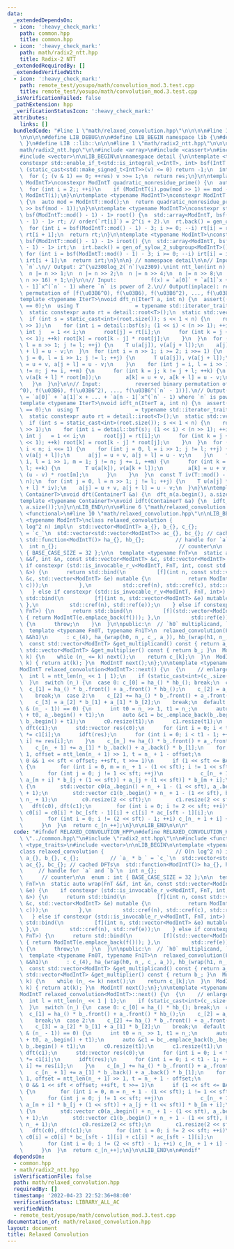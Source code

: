 ```yaml
---
data:
  _extendedDependsOn:
  - icon: ':heavy_check_mark:'
    path: common.hpp
    title: common.hpp
  - icon: ':heavy_check_mark:'
    path: math/radix2_ntt.hpp
    title: Radix-2 NTT
  _extendedRequiredBy: []
  _extendedVerifiedWith:
  - icon: ':heavy_check_mark:'
    path: remote_test/yosupo/math/convolution_mod.3.test.cpp
    title: remote_test/yosupo/math/convolution_mod.3.test.cpp
  _isVerificationFailed: false
  _pathExtension: hpp
  _verificationStatusIcon: ':heavy_check_mark:'
  attributes:
    links: []
  bundledCode: "#line 1 \"math/relaxed_convolution.hpp\"\n\n\n\n#line 1 \"common.hpp\"\
    \n\n\n\n#define LIB_DEBUG\n\n#define LIB_BEGIN namespace lib {\n#define LIB_END\
    \ }\n#define LIB ::lib::\n\n\n#line 1 \"math/radix2_ntt.hpp\"\n\n\n\n#line 5 \"\
    math/radix2_ntt.hpp\"\n\n#include <array>\n#include <cassert>\n#include <type_traits>\n\
    #include <vector>\n\nLIB_BEGIN\n\nnamespace detail {\n\ntemplate <typename IntT>\n\
    constexpr std::enable_if_t<std::is_integral_v<IntT>, int> bsf(IntT v) {\n  if\
    \ (static_cast<std::make_signed_t<IntT>>(v) <= 0) return -1;\n  int res = 0;\n\
    \  for (; (v & 1) == 0; ++res) v >>= 1;\n  return res;\n}\n\ntemplate <typename\
    \ ModIntT>\nconstexpr ModIntT quadratic_nonresidue_prime() {\n  auto mod = ModIntT::mod();\n\
    \  for (int i = 2;; ++i)\n    if (ModIntT(i).pow(mod >> 1) == mod - 1) return\
    \ ModIntT(i);\n}\n\ntemplate <typename ModIntT>\nconstexpr ModIntT gen_of_sylow_2_subgroup()\
    \ {\n  auto mod = ModIntT::mod();\n  return quadratic_nonresidue_prime<ModIntT>().pow(mod\
    \ >> bsf(mod - 1));\n}\n\ntemplate <typename ModIntT>\nconstexpr std::array<ModIntT,\
    \ bsf(ModIntT::mod() - 1) - 1> root() {\n  std::array<ModIntT, bsf(ModIntT::mod()\
    \ - 1) - 1> rt; // order(`rt[i]`) = 2^(i + 2).\n  rt.back() = gen_of_sylow_2_subgroup<ModIntT>();\n\
    \  for (int i = bsf(ModIntT::mod() - 1) - 3; i >= 0; --i) rt[i] = rt[i + 1] *\
    \ rt[i + 1];\n  return rt;\n}\n\ntemplate <typename ModIntT>\nconstexpr std::array<ModIntT,\
    \ bsf(ModIntT::mod() - 1) - 1> iroot() {\n  std::array<ModIntT, bsf(ModIntT::mod()\
    \ - 1) - 1> irt;\n  irt.back() = gen_of_sylow_2_subgroup<ModIntT>().inv();\n \
    \ for (int i = bsf(ModIntT::mod() - 1) - 3; i >= 0; --i) irt[i] = irt[i + 1] *\
    \ irt[i + 1];\n  return irt;\n}\n\n} // namespace detail\n\n// Input:  integer\
    \ `n`.\n// Output: 2^(\u2308log_2(`n`)\u2309).\nint ntt_len(int n) {\n  --n;\n\
    \  n |= n >> 1;\n  n |= n >> 2;\n  n |= n >> 4;\n  n |= n >> 8;\n  return (n |\
    \ n >> 16) + 1;\n}\n\n// Input:           f(x) = `a[0]` + `a[1]`x + ... + `a[n\
    \ - 1]`x^(`n` - 1) where `n` is power of 2.\n// Output(inplace): reversed binary\
    \ permutation of [f(\u03B6^0), f(\u03B6), f(\u03B6^2), ..., f(\u03B6^(`n` - 1))].\n\
    template <typename IterT>\nvoid dft_n(IterT a, int n) {\n  assert((n & (n - 1))\
    \ == 0);\n  using T                  = typename std::iterator_traits<IterT>::value_type;\n\
    \  static constexpr auto rt = detail::root<T>();\n  static std::vector<T> root(1);\n\
    \  if (int s = static_cast<int>(root.size()); s << 1 < n) {\n    root.resize(n\
    \ >> 1);\n    for (int i = detail::bsf(s); (1 << i) < (n >> 1); ++i) {\n     \
    \ int j   = 1 << i;\n      root[j] = rt[i];\n      for (int k = j + 1; k < (j\
    \ << 1); ++k) root[k] = root[k - j] * root[j];\n    }\n  }\n  for (int j = 0,\
    \ l = n >> 1; j != l; ++j) {\n    T u(a[j]), v(a[j + l]);\n    a[j] = u + v, a[j\
    \ + l] = u - v;\n  }\n  for (int i = n >> 1; i >= 2; i >>= 1) {\n    for (int\
    \ j = 0, l = i >> 1; j != l; ++j) {\n      T u(a[j]), v(a[j + l]);\n      a[j]\
    \ = u + v, a[j + l] = u - v;\n    }\n    for (int j = i, l = i >> 1, m = 1; j\
    \ != n; j += i, ++m) {\n      for (int k = j; k != j + l; ++k) {\n        T u(a[k]),\
    \ v(a[k + l] * root[m]);\n        a[k] = u + v, a[k + l] = u - v;\n      }\n \
    \   }\n  }\n}\n\n// Input:           reversed binary permutation of [f(\u03B6\
    ^0), f(\u03B6), f(\u03B6^2), ..., f(\u03B6^(`n` - 1))].\n// Output(inplace): f(x)\
    \ = `a[0]` + `a[1]`x + ... + `a[n - 1]`x^(`n` - 1) where `n` is power of 2.\n\
    template <typename IterT>\nvoid idft_n(IterT a, int n) {\n  assert((n & (n - 1))\
    \ == 0);\n  using T                  = typename std::iterator_traits<IterT>::value_type;\n\
    \  static constexpr auto rt = detail::iroot<T>();\n  static std::vector<T> root(1);\n\
    \  if (int s = static_cast<int>(root.size()); s << 1 < n) {\n    root.resize(n\
    \ >> 1);\n    for (int i = detail::bsf(s); (1 << i) < (n >> 1); ++i) {\n     \
    \ int j   = 1 << i;\n      root[j] = rt[i];\n      for (int k = j + 1; k < (j\
    \ << 1); ++k) root[k] = root[k - j] * root[j];\n    }\n  }\n  for (int i = 2;\
    \ i < n; i <<= 1) {\n    for (int j = 0, l = i >> 1; j != l; ++j) {\n      T u(a[j]),\
    \ v(a[j + l]);\n      a[j] = u + v, a[j + l] = u - v;\n    }\n    for (int j =\
    \ i, l = i >> 1, m = 1; j != n; j += i, ++m) {\n      for (int k = j; k != j +\
    \ l; ++k) {\n        T u(a[k]), v(a[k + l]);\n        a[k] = u + v, a[k + l] =\
    \ (u - v) * root[m];\n      }\n    }\n  }\n  const T iv(T::mod() - T::mod() /\
    \ n);\n  for (int j = 0, l = n >> 1; j != l; ++j) {\n    T u(a[j] * iv), v(a[j\
    \ + l] * iv);\n    a[j] = u + v, a[j + l] = u - v;\n  }\n}\n\ntemplate <typename\
    \ ContainerT>\nvoid dft(ContainerT &a) {\n  dft_n(a.begin(), a.size());\n}\n\n\
    template <typename ContainerT>\nvoid idft(ContainerT &a) {\n  idft_n(a.begin(),\
    \ a.size());\n}\n\nLIB_END\n\n\n#line 6 \"math/relaxed_convolution.hpp\"\n\n#include\
    \ <functional>\n#line 10 \"math/relaxed_convolution.hpp\"\n\nLIB_BEGIN\n\ntemplate\
    \ <typename ModIntT>\nclass relaxed_convolution {                       // O(n\
    \ log^2 n) impl\n  std::vector<ModIntT> a_{}, b_{}, c_{};          // `a_ * b_`\
    \ = `c_`\n  std::vector<std::vector<ModIntT>> ac_{}, bc_{}; // cached DFTs\n \
    \ std::function<ModIntT()> ha_{}, hb_{};          // handle for `a` and `b`\n\
    \  int n_{};                                       // counter\n\n  enum : int\
    \ { BASE_CASE_SIZE = 32 };\n\n  template <typename FnT>\n  static auto wrap(FnT\
    \ &&f, int &n, const std::vector<ModIntT> &c, std::vector<ModIntT> &e) {\n   \
    \ if constexpr (std::is_invocable_r_v<ModIntT, FnT, int, const std::vector<ModIntT>\
    \ &>) {\n      return std::bind(\n          [f](int n, const std::vector<ModIntT>\
    \ &c, std::vector<ModIntT> &e) mutable {\n            return ModIntT(e.emplace_back(f(n,\
    \ c)));\n          },\n          std::cref(n), std::cref(c), std::ref(e));\n \
    \   } else if constexpr (std::is_invocable_r_v<ModIntT, FnT, int>) {\n      return\
    \ std::bind(\n          [f](int n, std::vector<ModIntT> &e) mutable { return ModIntT(e.emplace_back(f(n)));\
    \ },\n          std::cref(n), std::ref(e));\n    } else if constexpr (std::is_invocable_r_v<ModIntT,\
    \ FnT>) {\n      return std::bind(\n          [f](std::vector<ModIntT> &e) mutable\
    \ { return ModIntT(e.emplace_back(f())); },\n          std::ref(e));\n    } else\
    \ {\n      throw;\n    }\n  }\n\npublic:\n  // `h0` multiplicand, `h1` multiplier\n\
    \  template <typename Fn0T, typename Fn1T>\n  relaxed_convolution(Fn0T &&h0, Fn1T\
    \ &&h1)\n      : c_(4), ha_(wrap(h0, n_, c_, a_)), hb_(wrap(h1, n_, c_, b_)) {}\n\
    \  const std::vector<ModIntT> &get_multiplicand() const { return a_; }\n  const\
    \ std::vector<ModIntT> &get_multiplier() const { return b_; }\n  ModIntT at(int\
    \ k) {\n    while (n_ <= k) next();\n    return c_[k];\n  }\n  ModIntT operator[](int\
    \ k) { return at(k); }\n  ModIntT next();\n};\n\ntemplate <typename ModIntT>\n\
    ModIntT relaxed_convolution<ModIntT>::next() {\n  {\n    // enlarge space\n  \
    \  int l = ntt_len(n_ << 1 | 1);\n    if (static_cast<int>(c_.size()) < l) c_.resize(l);\n\
    \  }\n  switch (n_) {\n  case 0: c_[0] = ha_() * hb_(); break;\n  case 1:\n  \
    \  c_[1] = ha_() * b_.front() + a_.front() * hb_();\n    c_[2] = a_[1] * b_[1];\n\
    \    break;\n  case 2:\n    c_[2] += ha_() * b_.front() + a_.front() * hb_();\n\
    \    c_[3] = a_[2] * b_[1] + a_[1] * b_[2];\n    break;\n  default:\n    if ((n_\
    \ & (n_ - 1)) == 0) {\n      int t0 = n_ >> 1, t1 = n_;\n      auto &c0 = ac_.emplace_back(a_.begin()\
    \ + t0, a_.begin() + t1);\n      auto &c1 = bc_.emplace_back(b_.begin() + t0,\
    \ b_.begin() + t1);\n      c0.resize(t1);\n      c1.resize(t1);\n      dft(c0),\
    \ dft(c1);\n      std::vector res(c0);\n      for (int i = 0; i < t1; ++i) res[i]\
    \ *= c1[i];\n      idft(res);\n      for (int i = 0; i < t1 - 1; ++i) c_[t1 +\
    \ i] += res[i];\n    }\n    c_[n_] += ha_() * b_.front() + a_.front() * hb_();\n\
    \    c_[n_ + 1] += a_[1] * b_.back() + a_.back() * b_[1];\n    for (int sft =\
    \ 1, offset = ntt_len(n_ + 1) >> 1, t = n_ + 1 - offset;\n         (t & 1) ==\
    \ 0 && 1 << sft < offset; ++sft, t >>= 1)\n      if (1 << sft <= BASE_CASE_SIZE)\
    \ {\n        for (int i = 0, m = n_ + 1 - (1 << sft); i != 1 << sft; ++i)\n  \
    \        for (int j = 0; j != 1 << sft; ++j)\n            c_[n_ + 1 + i + j] +=\
    \ a_[m + i] * b_[j + (1 << sft)] + a_[j + (1 << sft)] * b_[m + i];\n      } else\
    \ {\n        std::vector c0(a_.begin() + n_ + 1 - (1 << sft), a_.begin() + n_\
    \ + 1);\n        std::vector c1(b_.begin() + n_ + 1 - (1 << sft), b_.begin() +\
    \ n_ + 1);\n        c0.resize(2 << sft);\n        c1.resize(2 << sft);\n     \
    \   dft(c0), dft(c1);\n        for (int i = 0; i != 2 << sft; ++i)\n         \
    \ c0[i] = c0[i] * bc_[sft - 1][i] + c1[i] * ac_[sft - 1][i];\n        idft(c0);\n\
    \        for (int i = 0; i != (2 << sft) - 1; ++i) c_[n_ + 1 + i] += c0[i];\n\
    \      }\n  }\n  return c_[n_++];\n}\n\nLIB_END\n\n\n"
  code: "#ifndef RELAXED_CONVOLUTION_HPP\n#define RELAXED_CONVOLUTION_HPP\n\n#include\
    \ \"../common.hpp\"\n#include \"radix2_ntt.hpp\"\n\n#include <functional>\n#include\
    \ <type_traits>\n#include <vector>\n\nLIB_BEGIN\n\ntemplate <typename ModIntT>\n\
    class relaxed_convolution {                       // O(n log^2 n) impl\n  std::vector<ModIntT>\
    \ a_{}, b_{}, c_{};          // `a_ * b_` = `c_`\n  std::vector<std::vector<ModIntT>>\
    \ ac_{}, bc_{}; // cached DFTs\n  std::function<ModIntT()> ha_{}, hb_{};     \
    \     // handle for `a` and `b`\n  int n_{};                                 \
    \      // counter\n\n  enum : int { BASE_CASE_SIZE = 32 };\n\n  template <typename\
    \ FnT>\n  static auto wrap(FnT &&f, int &n, const std::vector<ModIntT> &c, std::vector<ModIntT>\
    \ &e) {\n    if constexpr (std::is_invocable_r_v<ModIntT, FnT, int, const std::vector<ModIntT>\
    \ &>) {\n      return std::bind(\n          [f](int n, const std::vector<ModIntT>\
    \ &c, std::vector<ModIntT> &e) mutable {\n            return ModIntT(e.emplace_back(f(n,\
    \ c)));\n          },\n          std::cref(n), std::cref(c), std::ref(e));\n \
    \   } else if constexpr (std::is_invocable_r_v<ModIntT, FnT, int>) {\n      return\
    \ std::bind(\n          [f](int n, std::vector<ModIntT> &e) mutable { return ModIntT(e.emplace_back(f(n)));\
    \ },\n          std::cref(n), std::ref(e));\n    } else if constexpr (std::is_invocable_r_v<ModIntT,\
    \ FnT>) {\n      return std::bind(\n          [f](std::vector<ModIntT> &e) mutable\
    \ { return ModIntT(e.emplace_back(f())); },\n          std::ref(e));\n    } else\
    \ {\n      throw;\n    }\n  }\n\npublic:\n  // `h0` multiplicand, `h1` multiplier\n\
    \  template <typename Fn0T, typename Fn1T>\n  relaxed_convolution(Fn0T &&h0, Fn1T\
    \ &&h1)\n      : c_(4), ha_(wrap(h0, n_, c_, a_)), hb_(wrap(h1, n_, c_, b_)) {}\n\
    \  const std::vector<ModIntT> &get_multiplicand() const { return a_; }\n  const\
    \ std::vector<ModIntT> &get_multiplier() const { return b_; }\n  ModIntT at(int\
    \ k) {\n    while (n_ <= k) next();\n    return c_[k];\n  }\n  ModIntT operator[](int\
    \ k) { return at(k); }\n  ModIntT next();\n};\n\ntemplate <typename ModIntT>\n\
    ModIntT relaxed_convolution<ModIntT>::next() {\n  {\n    // enlarge space\n  \
    \  int l = ntt_len(n_ << 1 | 1);\n    if (static_cast<int>(c_.size()) < l) c_.resize(l);\n\
    \  }\n  switch (n_) {\n  case 0: c_[0] = ha_() * hb_(); break;\n  case 1:\n  \
    \  c_[1] = ha_() * b_.front() + a_.front() * hb_();\n    c_[2] = a_[1] * b_[1];\n\
    \    break;\n  case 2:\n    c_[2] += ha_() * b_.front() + a_.front() * hb_();\n\
    \    c_[3] = a_[2] * b_[1] + a_[1] * b_[2];\n    break;\n  default:\n    if ((n_\
    \ & (n_ - 1)) == 0) {\n      int t0 = n_ >> 1, t1 = n_;\n      auto &c0 = ac_.emplace_back(a_.begin()\
    \ + t0, a_.begin() + t1);\n      auto &c1 = bc_.emplace_back(b_.begin() + t0,\
    \ b_.begin() + t1);\n      c0.resize(t1);\n      c1.resize(t1);\n      dft(c0),\
    \ dft(c1);\n      std::vector res(c0);\n      for (int i = 0; i < t1; ++i) res[i]\
    \ *= c1[i];\n      idft(res);\n      for (int i = 0; i < t1 - 1; ++i) c_[t1 +\
    \ i] += res[i];\n    }\n    c_[n_] += ha_() * b_.front() + a_.front() * hb_();\n\
    \    c_[n_ + 1] += a_[1] * b_.back() + a_.back() * b_[1];\n    for (int sft =\
    \ 1, offset = ntt_len(n_ + 1) >> 1, t = n_ + 1 - offset;\n         (t & 1) ==\
    \ 0 && 1 << sft < offset; ++sft, t >>= 1)\n      if (1 << sft <= BASE_CASE_SIZE)\
    \ {\n        for (int i = 0, m = n_ + 1 - (1 << sft); i != 1 << sft; ++i)\n  \
    \        for (int j = 0; j != 1 << sft; ++j)\n            c_[n_ + 1 + i + j] +=\
    \ a_[m + i] * b_[j + (1 << sft)] + a_[j + (1 << sft)] * b_[m + i];\n      } else\
    \ {\n        std::vector c0(a_.begin() + n_ + 1 - (1 << sft), a_.begin() + n_\
    \ + 1);\n        std::vector c1(b_.begin() + n_ + 1 - (1 << sft), b_.begin() +\
    \ n_ + 1);\n        c0.resize(2 << sft);\n        c1.resize(2 << sft);\n     \
    \   dft(c0), dft(c1);\n        for (int i = 0; i != 2 << sft; ++i)\n         \
    \ c0[i] = c0[i] * bc_[sft - 1][i] + c1[i] * ac_[sft - 1][i];\n        idft(c0);\n\
    \        for (int i = 0; i != (2 << sft) - 1; ++i) c_[n_ + 1 + i] += c0[i];\n\
    \      }\n  }\n  return c_[n_++];\n}\n\nLIB_END\n\n#endif"
  dependsOn:
  - common.hpp
  - math/radix2_ntt.hpp
  isVerificationFile: false
  path: math/relaxed_convolution.hpp
  requiredBy: []
  timestamp: '2022-04-23 22:52:36+08:00'
  verificationStatus: LIBRARY_ALL_AC
  verifiedWith:
  - remote_test/yosupo/math/convolution_mod.3.test.cpp
documentation_of: math/relaxed_convolution.hpp
layout: document
title: Relaxed Convolution
---
```

